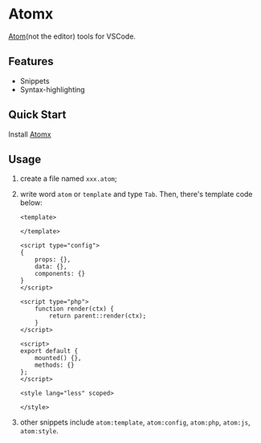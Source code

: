 # Atomx

[Atom](https://www.npmjs.com/package/vip-server-renderer)(not the editor) tools for VSCode.

## Features
- Snippets
- Syntax-highlighting

## Quick Start
Install [Atomx](https://marketplace.visualstudio.com/items?itemName=johnnyyao.atomx)

## Usage
1. create a file named `xxx.atom`;
2. write word `atom` or `template` and type `Tab`. Then, there's template code below:

    ```vue
    <template>
        
    </template>

    <script type="config">
    {
        props: {},
        data: {},
        components: {}
    }
    </script>

    <script type="php">
        function render(ctx) {
            return parent::render(ctx);
        }
    </script>

    <script>
    export default {
        mounted() {},
        methods: {}
    };
    </script>

    <style lang="less" scoped>
        
    </style>
    ```

3. other snippets include `atom:template`, `atom:config`, `atom:php`, `atom:js`, `atom:style`.
